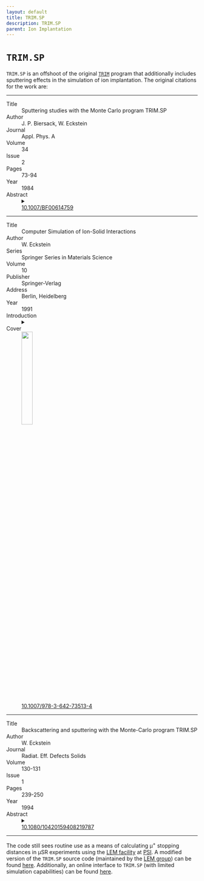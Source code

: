 ```yaml
---
layout: default
title: TRIM.SP
description: TRIM.SP
parent: Ion Implantation
---
```


# `TRIM.SP`

`TRIM.SP` is an offshoot of the original [`TRIM`] program that additionally
includes sputtering effects in the simulation of ion implantation.
The original citations for the work are:

---

<dl>
    <dt>Title</dt>
        <dd>Sputtering studies with the Monte Carlo program TRIM.SP</dd>
    <dt>Author</dt>
        <dd>J. P. Biersack, W. Eckstein</dd>
    <dt>Journal</dt>
        <dd>Appl. Phys. A</dd>
    <dt>Volume</dt>
        <dd>34</dd>
    <dt>Issue</dt>
        <dd>2</dd>
    <dt>Pages</dt>
        <dd>73-94</dd>
    <dt>Year</dt>
        <dd>1984</dd>
    <dt>Abstract</dt>
        <dd>
        <details>
        <summary></summary>
        The Monte Carlo Program TRIM.SP (sputtering version of TRIM) was used to
        determine sputtering yields and energy and angular distributions of
        sputtered particles in physical (collisional) sputtering processes. The
        output is set up to distinguish between the contributions of primary and
        secondary knock-on atoms as caused by in- and outgoing incident ions, in
        order to get a better understanding of the sputtering mechanisms and to
        check on previous theoretical models. The influence of the interatomic
        potential and the inelastic energy loss model as well as the surface
        binding energy on the sputtering yield is investigated. Further results
        are sputtering yields versus incident energy and angle as well as total
        angular distributions of sputtered particles and energy distributions in
        specific solid angles for non-normal incidence. The calculated data are
        compared with experimental results as far as possible. From this
        comparison it turns out that the TRIM.SP is able to reproduce
        experimental results even in very special details of angular and energy
        distributions.
        </details>
        </dd>
    <dt><i class="ai ai-doi"></i></dt>
        <dd><a href="https://doi.org/10.1007/BF00614759">10.1007/BF00614759</a></dd>
</dl>

---

<dl>
    <dt>Title</dt>
        <dd>Computer Simulation of Ion-Solid Interactions</dd>
    <dt>Author</dt>
        <dd>W. Eckstein</dd>
    <dt>Series</dt>
        <dd>Springer Series in Materials Science</dd>
    <dt>Volume</dt>
        <dd>10</dd>
    <dt>Publisher</dt>
        <dd>Springer-Verlag</dd>
    <dt>Address</dt>
        <dd>Berlin, Heidelberg</dd>
    <dt>Year</dt>
        <dd>1991</dd>
    <dt>Introduction</dt>
        <dd>
        <details>
        <summary></summary>
        In this book the author discusses the investigation of ion bombardment
        of solids by computer simulation, with the aim of demonstrating the
        usefulness of this approach to the problem of interactions of ions with
        solids. The various chapters present the basic physics behind the
        simulation programs, their structure and many applications to different
        topics. The two main streams, the binary collision model and the
        classical dynamics model, are discussed, as are interaction potentials
        and electronic energy losses. The main topics investigated are
        backscattering, sputtering and implantation for incident atomic
        particles with energies from the eV to the MeV range. An extensive
        overview of the literature is given, making this book of interest to the
        active reseacher as well to students entering the field.
        </details>
        </dd>
    <dt>Cover</dt>
        <dd><img src="https://media.springernature.com/w306/springer-static/cover-hires/book/978-3-642-73513-4" width="25%"></dd>
    <dt><i class="ai ai-doi"></i></dt>
        <dd><a href="https://doi.org/10.1007/978-3-642-73513-4">10.1007/978-3-642-73513-4</a></dd>
</dl>

---

<dl>
    <dt>Title</dt>
        <dd>Backscattering and sputtering with the Monte-Carlo program TRIM.SP</dd>
    <dt>Author</dt>
        <dd>W. Eckstein</dd>
    <dt>Journal</dt>
        <dd>Radiat. Eff. Defects Solids</dd>
    <dt>Volume</dt>
        <dd>130-131</dd>
    <dt>Issue</dt>
        <dd>1</dd>
    <dt>Pages</dt>
        <dd>239-250</dd>
    <dt>Year</dt>
        <dd>1994</dd>
    <dt>Abstract</dt>
        <dd>
        <details>
        <summary></summary>
        The changes of the program TRIM.SP namely the vectorization and other
        minor changes since its first publication in 1984 are shortly described.
        Examples especially about backscattering and sputtering illustrate the
        possibilities which can be handled by the program.
        </details>
        </dd>
    <dt><i class="ai ai-doi"></i></dt>
        <dd><a href="https://doi.org/10.1080/10420159408219787">10.1080/10420159408219787</a></dd>
</dl>

---

The code still sees routine use as a means of calculating μ<sup>+</sup>
stopping distances in μSR experiments using the [LEM facility] at [PSI].
A modified version of the `TRIM.SP` source code (maintained by the [LEM group])
can be found [here](https://gitlab.psi.ch/nemu/simulation).
Additionally, an online interface to `TRIM.SP`
(with limited simulation capabilities)
can be found [here](http://musruser.psi.ch/cgi-bin/TrimSP.cgi).

[LEM facility]: https://www.psi.ch/en/smus/lem
[LEM group]: https://www.psi.ch/en/low-energy-muons
[PSI]: https://www.psi.ch/en
[`TRIM`]: https://doi.org/10.1016/0029-554X(80)90440-1
